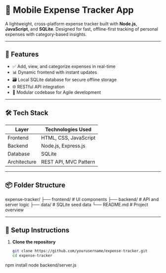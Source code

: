 # 💸 Mobile Expense Tracker App

A lightweight, cross-platform expense tracker built with **Node.js**, **JavaScript**, and **SQLite**. Designed for fast, offline-first tracking of personal expenses with category-based insights.

---

## 🚀 Features

- ✅ Add, view, and categorize expenses in real-time  
- 📊 Dynamic frontend with instant updates  
- 🗃️ Local SQLite database for secure offline storage  
- 🌐 RESTful API integration  
- 🧩 Modular codebase for Agile development

---

## 🛠️ Tech Stack

| Layer       | Technologies Used                  |
|-------------|------------------------------------|
| Frontend    | HTML, CSS, JavaScript              |
| Backend     | Node.js, Express.js                |
| Database    | SQLite                             |
| Architecture| REST API, MVC Pattern              |

---

## 📦 Folder Structure
expense-tracker/ ├── frontend/ # UI components ├── backend/ # API and server logic ├── data/ # SQLite seed data └── README.md # Project overview

---

## 🧪 Setup Instructions

1. **Clone the repository**
   ```bash
   git clone https://github.com/yourusername/expense-tracker.git
   cd expense-tracker
npm install
node backend/server.js


